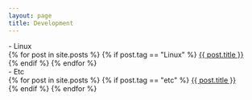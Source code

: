 ```yaml
---
layout: page
title: Development
---
```


<div class="message">
- Linux<br>
  {% for post in site.posts %}
  {% if post.tag == "Linux" %}
  <a href="{{ post.url }}">{{ post.title }}</a><br>
  {% endif %}
  {% endfor %}
</div>

<div class="message">
- Etc<br>
  {% for post in site.posts %}
  {% if post.tag == "etc" %}
  <a href="{{ post.url }}">{{ post.title }}</a><br>
  {% endif %}
  {% endfor %}
</div>